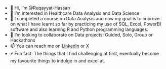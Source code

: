 - 👋 Hi, I’m @Ruqayyat-Hassan
- 👀 I’m interested in Healthcare Data Analysis and Data Science
- 🌱 I completed a course on Data Analysis and now my goal is to improve on what I have learnt so far by practicing my use of SQL, Excel, PowerBI software and also learning R and Python programming languages.
- 💞️ I’m looking to collaborate on Data projects: Guided, Solo, Group or Hackathons
- 📫 You can reach me on [Linkedln](https://www.linkedin.com/in/ruqayyat-hassan-182609303) or [X](https://x.com/mademoiselle_RH)
- ⚡ Fun fact: The things that I find challenging at first, eventually become my favourite things to indulge in and excel at.

<!---
Ruqayyat-Hassan/Ruqayyat-Hassan is a ✨ special ✨ repository because its `README.md` (this file) appears on your GitHub profile.
You can click the Preview link to take a look at your changes.
--->
